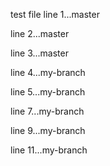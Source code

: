 test file
line 1...master

line 2...master

line 3...master

line 4...my-branch

line 5...my-branch

line 7...my-branch

line 9...my-branch

line 11...my-branch